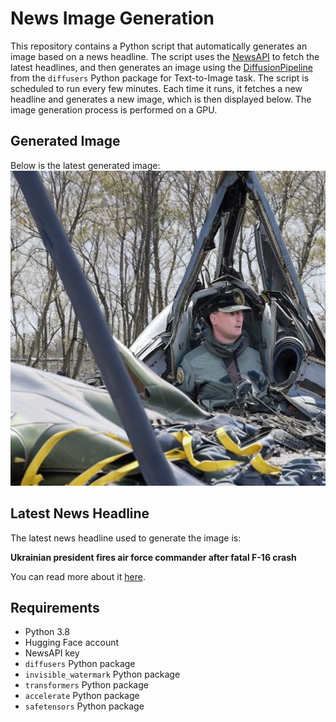 # News Image Generation
This repository contains a Python script that automatically generates an image based on a news headline. The script uses the [NewsAPI](https://newsapi.org/) to fetch the latest headlines, and then generates an image using the [DiffusionPipeline](https://github.com/huggingface/diffusers) from the `diffusers` Python package for Text-to-Image task.
The script is scheduled to run every few minutes. Each time it runs, it fetches a new headline and generates a new image, which is then displayed below. The image generation process is performed on a GPU.

## Generated Image
Below is the latest generated image:
![Generated Image](image.png)

## Latest News Headline
The latest news headline used to generate the image is:

**Ukrainian president fires air force commander after fatal F-16 crash**

You can read more about it [here](https://news.google.com/rss/articles/CBMikgFBVV95cUxNREZ1bmNFYTF5TmFvS2wwcU9Kc0NpR1l2TUF1S3hpb0Yxb2Y2TThheW82bXJJOGJrSnhod1A1SkNfUHBwRkl6U1FZYlBqY1RFMFNBYTNZME1aVEUwUWFoUjM0Z2VURTl0QXlEMjlxTDBwMkxIUm9MZ2J2ekd5NG5jM05ncnZyZHI2Nk9QMGI0eVI1Zw?oc=5).

## Requirements
- Python 3.8
- Hugging Face account
- NewsAPI key
- `diffusers` Python package
- `invisible_watermark` Python package
- `transformers` Python package
- `accelerate` Python package
- `safetensors` Python package
